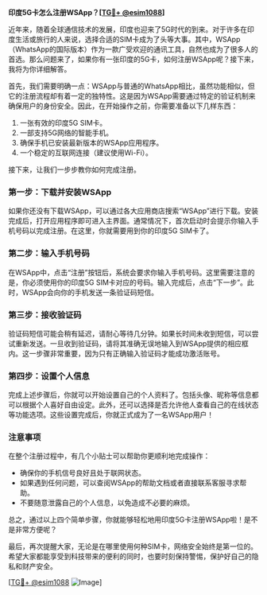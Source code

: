 **印度5G卡怎么注册WSApp？[[TG💪+ @esim1088](https://t.me/s/esim1088)]**

近年来，随着全球通信技术的发展，印度也迎来了5G时代的到来。对于许多在印度生活或旅行的人来说，选择合适的SIM卡成为了头等大事。其中，WSApp（WhatsApp的国际版本）作为一款广受欢迎的通讯工具，自然也成为了很多人的首选。那么问题来了，如果你有一张印度的5G卡，如何注册WSApp呢？接下来，我将为你详细解答。

首先，我们需要明确一点：WSApp与普通的WhatsApp相比，虽然功能相似，但它的注册流程却有着一定的独特性。这是因为WSApp需要通过特定的验证机制来确保用户的身份安全。因此，在开始操作之前，你需要准备以下几样东西：

1. 一张有效的印度5G SIM卡。
2. 一部支持5G网络的智能手机。
3. 确保手机已安装最新版本的WSApp应用程序。
4. 一个稳定的互联网连接（建议使用Wi-Fi）。

接下来，让我们一步步教你如何完成注册。

### 第一步：下载并安装WSApp

如果你还没有下载WSApp，可以通过各大应用商店搜索“WSApp”进行下载。安装完成后，打开应用程序即可进入主界面。通常情况下，首次启动时会提示你输入手机号码以完成注册。在这里，你就需要用到你的印度5G SIM卡了。

### 第二步：输入手机号码

在WSApp中，点击“注册”按钮后，系统会要求你输入手机号码。这里需要注意的是，你必须使用你的印度5G SIM卡对应的号码。输入完成后，点击“下一步”。此时，WSApp会向你的手机发送一条验证码短信。

### 第三步：接收验证码

验证码短信可能会稍有延迟，请耐心等待几分钟。如果长时间未收到短信，可以尝试重新发送。一旦收到验证码，请将其准确无误地输入到WSApp提供的相应框内。这一步骤非常重要，因为只有正确输入验证码才能成功激活账号。

### 第四步：设置个人信息

完成上述步骤后，你就可以开始设置自己的个人资料了。包括头像、昵称等信息都可以根据个人喜好自由设定。此外，还可以选择是否允许他人查看自己的在线状态等功能选项。这些设置完成后，你就正式成为了一名WSApp用户！

### 注意事项

在整个注册过程中，有几个小贴士可以帮助你更顺利地完成操作：

- 确保你的手机信号良好且处于联网状态。
- 如果遇到任何问题，可以查阅WSApp的帮助文档或者直接联系客服寻求帮助。
- 不要随意泄露自己的个人信息，以免造成不必要的麻烦。

总之，通过以上四个简单步骤，你就能够轻松地用印度5G卡注册WSApp啦！是不是非常方便呢？

最后，再次提醒大家，无论是在哪里使用何种SIM卡，网络安全始终是第一位的。希望大家都能享受到科技带来的便利的同时，也要时刻保持警惕，保护好自己的隐私和财产安全。

[[TG💪+ @esim1088](https://t.me/s/esim1088) ![Image](https://i.postimg.cc/4NQfJmqS/Snipaste-2025-05-13-00-14-12.png)]